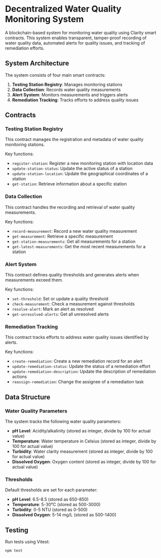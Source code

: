 # Decentralized Water Quality Monitoring System

A blockchain-based system for monitoring water quality using Clarity smart contracts. This system enables transparent, tamper-proof recording of water quality data, automated alerts for quality issues, and tracking of remediation efforts.

## System Architecture

The system consists of four main smart contracts:

1. **Testing Station Registry**: Manages monitoring stations
2. **Data Collection**: Records water quality measurements
3. **Alert System**: Monitors measurements and triggers alerts
4. **Remediation Tracking**: Tracks efforts to address quality issues

## Contracts

### Testing Station Registry

This contract manages the registration and metadata of water quality monitoring stations.

Key functions:
- `register-station`: Register a new monitoring station with location data
- `update-station-status`: Update the active status of a station
- `update-station-location`: Update the geographical coordinates of a station
- `get-station`: Retrieve information about a specific station

### Data Collection

This contract handles the recording and retrieval of water quality measurements.

Key functions:
- `record-measurement`: Record a new water quality measurement
- `get-measurement`: Retrieve a specific measurement
- `get-station-measurements`: Get all measurements for a station
- `get-latest-measurements`: Get the most recent measurements for a station

### Alert System

This contract defines quality thresholds and generates alerts when measurements exceed them.

Key functions:
- `set-threshold`: Set or update a quality threshold
- `check-measurement`: Check a measurement against thresholds
- `resolve-alert`: Mark an alert as resolved
- `get-unresolved-alerts`: Get all unresolved alerts

### Remediation Tracking

This contract tracks efforts to address water quality issues identified by alerts.

Key functions:
- `create-remediation`: Create a new remediation record for an alert
- `update-remediation-status`: Update the status of a remediation effort
- `update-remediation-description`: Update the description of remediation actions
- `reassign-remediation`: Change the assignee of a remediation task

## Data Structure

### Water Quality Parameters

The system tracks the following water quality parameters:

- **pH Level**: Acidity/alkalinity (stored as integer, divide by 100 for actual value)
- **Temperature**: Water temperature in Celsius (stored as integer, divide by 100 for actual value)
- **Turbidity**: Water clarity measurement (stored as integer, divide by 100 for actual value)
- **Dissolved Oxygen**: Oxygen content (stored as integer, divide by 100 for actual value)

### Thresholds

Default thresholds are set for each parameter:

- **pH Level**: 6.5-8.5 (stored as 650-850)
- **Temperature**: 5-30°C (stored as 500-3000)
- **Turbidity**: 0-5 NTU (stored as 0-500)
- **Dissolved Oxygen**: 5-14 mg/L (stored as 500-1400)

## Testing

Run tests using Vitest:

```bash
npm test
